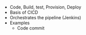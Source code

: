- Code, Build, test, Provision, Deploy
- Basis of CICD
- Orchestrates the pipeline (Jenkins)
- Examples 
  - Code commit
